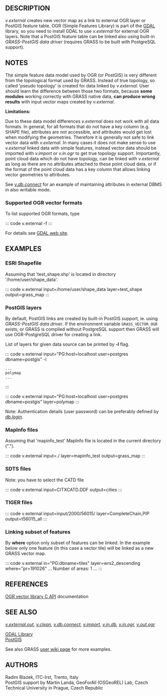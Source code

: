 ## DESCRIPTION

*v.external* creates new vector map as a link to external OGR layer or
PostGIS feature table. OGR (Simple Features Library) is part of the
[GDAL](http://www.gdal.org) library, so you need to install GDAL to use
*v.external* for external OGR layers. Note that a PostGIS feature table
can be linked also using built-in *GRASS-PostGIS data driver* (requires
GRASS to be built with PostgreSQL support).

## NOTES

The simple feature data model used by OGR (or PostGIS) is very different
from the topological format used by GRASS. Instead of true topology, so
called \'pseudo topology\' is created for data linked by *v.external*.
User should learn the difference between those two formats, because
**some modules** working correctly with GRASS native data, **can produce
wrong results** with input vector maps created by *v.external*.

**Limitations:**

Due to these data model differences *v.external* does not work with all
data formats. In general, for all formats that do not have a key column
(e.g. SHAPE file), attributes are not accessible, and attributes would
get lost when modifying the geometries. Therefore it is generally not
safe to link vector data with *v.external*. In many cases it does not
make sense to use *v.external* linked data with simple features, instead
vector data should be imported with *v.import* or *v.in.ogr* to get true
topology support. Importantly, point cloud data which do not have
topology, can be linked with *v.external* as long as there are no
attributes attached to these point cloud data, or if the format of the
point cloud data has a key column that allows linking vector geometries
to attributes.

See *[v.db.connect](v.db.connect.html)* for an example of maintaining
attributes in external DBMS in also writable mode.

### Supported OGR vector formats

To list supported OGR formats, type

::: code
    v.external -f
:::

For details see [GDAL web site](https://gdal.org/drivers/vector/).

## EXAMPLES

### ESRI Shapefile

Assuming that \'test_shape.shp\' is located in directory
\'/home/user/shape_data\'.

::: code
    v.external input=/home/user/shape_data layer=test_shape output=grass_map
:::

### PostGIS layers

By default, PostGIS links are created by built-in PostGIS support, ie.
using *GRASS-PostGIS data driver*. If the environment variable
`GRASS_VECTOR_OGR` exists, or GRASS is compiled without PostgreSQL
support then GRASS will use OGR-PostgreSQL driver for creating a link.

List of layers for given data source can be printed by **-l** flag.

::: code
    v.external input="PG:host=localhost user=postgres dbname=postgis" -l

    ...
    polymap
    ...
:::

::: code
    v.external input="PG:host=localhost user=postgres dbname=postgis" layer=polymap
:::

Note: Authentication details (user password) can be preferably defined
by *[db.login](db.login.html)*.

### MapInfo files

Assuming that \'mapinfo_test\' MapInfo file is located in the current
directory (\".\").

::: code
    v.external input=./ layer=mapinfo_test output=grass_map
:::

### SDTS files

Note: you have to select the CATD file

::: code
    v.external input=CITXCATD.DDF output=cities
:::

### TIGER files

::: code
    v.external input=input/2000/56015/ layer=CompleteChain,PIP output=t56015_all
:::

### Linking subset of features

By **where** option only subset of features can be linked. In the
example below only one feature (in this case a vector tile) will be
linked as a new GRASS vector map.

::: code
    v.external in="PG:dbname=tiles" layer=wrs2_descending where="pr=191026"
    ...
    Number of areas: 1
    ...
:::

## REFERENCES

[OGR vector library C API](https://gdal.org/api/) documentation

## SEE ALSO

*[v.external.out](v.external.out.html), [v.clean](v.clean.html),
[v.db.connect](v.db.connect.html), [v.import](v.import.html),
[v.in.db](v.in.db.html), [v.in.ogr](v.in.ogr.html),
[v.out.ogr](v.out.ogr.html)*

[GDAL Library](http://www.gdal.org/)\
[PostGIS](http://postgis.org/)

See also GRASS [user wiki
page](https://grasswiki.osgeo.org/wiki/Working_with_external_data_in_GRASS_7)
for more examples.

## AUTHORS

Radim Blazek, ITC-Irst, Trento, Italy\
PostGIS support by Martin Landa, GeoForAll (OSGeoREL) Lab, Czech
Technical University in Prague, Czech Republic
